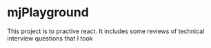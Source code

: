 # mjPlayground

This project is to practive react.
It includes some reviews of technical interview questions that I took

